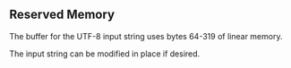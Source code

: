 ## Reserved Memory

The buffer for the UTF-8 input string uses bytes 64-319 of linear memory.

The input string can be modified in place if desired.
